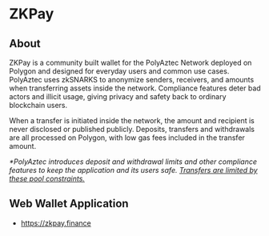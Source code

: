 # ZKPay

## About

ZKPay is a community built wallet for the PolyAztec Network deployed on Polygon and designed for everyday users and common use cases. PolyAztec uses zkSNARKS to anonymize senders, receivers, and amounts when transferring assets inside the network. Compliance features deter bad actors and illicit usage, giving privacy and safety back to ordinary blockchain users.

When a transfer is initiated inside the network, the amount and recipient is never disclosed or published publicly. Deposits, transfers and withdrawals are all processed on Polygon, with low gas fees included in the transfer amount.&#x20;

_\*PolyAztec introduces_ _deposit and withdrawal limits_ _and other_ _compliance features_ _to keep the application and its users safe._ [_Transfers are limited by these pool constraints._](deposit-and-withdrawal-limits.md)

## Web Wallet Application

* [https://](https://zkpay.finance)[zkpay.finance](https://zkpay.finance)





###
